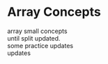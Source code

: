 # Array Concepts
 array small concepts<br>
until split updated.<br>
some practice updates<br>
updates